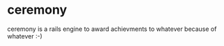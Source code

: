 ceremony
========

ceremony is a rails engine to award achievments to whatever because of whatever :-)